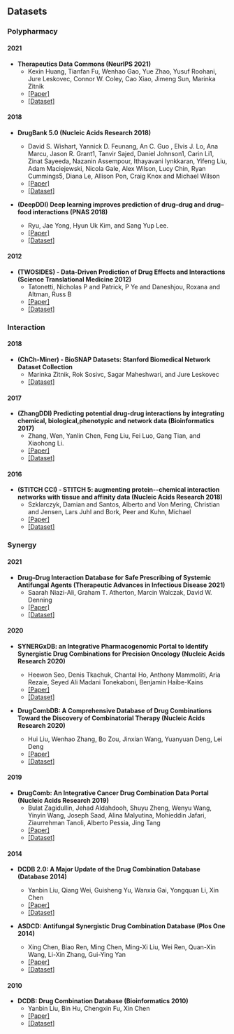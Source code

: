 ## Datasets

### Polypharmacy

#### 2021 

- **Therapeutics Data Commons (NeurIPS 2021)**
  - Kexin Huang, Tianfan Fu, Wenhao Gao, Yue Zhao, Yusuf Roohani, Jure Leskovec, Connor W. Coley, Cao Xiao, Jimeng Sun, Marinka Zitnik
  - [[Paper]](https://journals.sagepub.com/doi/full/10.1177/20499361211010605)
  - [[Dataset]](https://tdcommons.ai/multi_pred_tasks/ddi/)

#### 2018

- **DrugBank 5.0 (Nucleic Acids Research 2018)**
  - David S. Wishart, Yannick D. Feunang, An C. Guo , Elvis J. Lo, Ana Marcu, Jason R. Grant1, Tanvir Sajed, Daniel Johnson1, Carin Li1, Zinat Sayeeda, Nazanin Assempour, Ithayavani Iynkkaran, Yifeng Liu, Adam Maciejewski, Nicola Gale, Alex Wilson, Lucy Chin, Ryan Cummings5, Diana Le, Allison Pon, Craig Knox and Michael Wilson
  - [[Paper]](https://pubmed.ncbi.nlm.nih.gov/29126136/)
  - [[Dataset]](https://go.drugbank.com/)

- **(DeepDDI) Deep learning improves prediction of drug–drug and drug–food interactions (PNAS 2018)**
  - Ryu, Jae Yong, Hyun Uk Kim, and Sang Yup Lee.
  - [[Paper]](https://www.pnas.org/content/115/18/E4304.short)
  - [[Dataset]](https://zenodo.org/record/1205795#.YVbsCi8w1tY)


#### 2012

- **(TWOSIDES) - Data-Driven Prediction of Drug Effects and Interactions (Science Translational Medicine 2012)**
  - Tatonetti, Nicholas P and Patrick, P Ye and Daneshjou, Roxana and Altman, Russ B
  - [[Paper]](https://www.science.org/doi/full/10.1126/scitranslmed.3003377)
  - [[Dataset]](http://tatonettilab.org/offsides/)

### Interaction

#### 2018

- **(ChCh-Miner) - BioSNAP Datasets: Stanford Biomedical Network Dataset Collection**
  - Marinka Zitnik, Rok Sosivc, Sagar Maheshwari, and Jure Leskovec
  - [[Dataset]](https://snap.stanford.edu/biodata/datasets/10001/10001-ChCh-Miner.html)

#### 2017

- **(ZhangDDI) Predicting potential drug-drug interactions by integrating chemical, biological,phenotypic and network data (Bioinformatics 2017)**
  - Zhang, Wen, Yanlin Chen, Feng Liu, Fei Luo, Gang Tian, and Xiaohong Li.
  - [[Paper]](https://bmcbioinformatics.biomedcentral.com/articles/10.1186/s12859-016-1415-9)
  - [[Dataset]](https://github.com/zw9977129/drug-drug-interaction/tree/master/dataset)

#### 2016

- **(STITCH CCI) - STITCH 5: augmenting protein--chemical interaction networks with tissue and affinity data (Nucleic Acids Research 2018)**
  - Szklarczyk, Damian and Santos, Alberto and Von Mering, Christian and Jensen, Lars Juhl and Bork, Peer and Kuhn, Michael
  - [[Paper]](https://pubmed.ncbi.nlm.nih.gov/26590256/)
  - [[Dataset]](http://stitch.embl.de/cgi/download.pl?UserId=6m9TOj66XuIx&sessionId=obJN2a90uy33)

### Synergy

#### 2021

- **Drug–Drug Interaction Database for Safe Prescribing of Systemic Antifungal Agents (Therapeutic Advances in Infectious Disease 2021)**
  - Saarah Niazi-Ali, Graham T. Atherton, Marcin Walczak, David W. Denning
  - [[Paper]](https://journals.sagepub.com/doi/full/10.1177/20499361211010605)
  - [[Dataset]](https://antifungalinteractions.org/)

#### 2020

- **SYNERGxDB: an Integrative Pharmacogenomic Portal to Identify Synergistic Drug Combinations for Precision Oncology (Nucleic Acids Research 2020)**
  - Heewon Seo, Denis Tkachuk, Chantal Ho, Anthony Mammoliti, Aria Rezaie, Seyed Ali Madani Tonekaboni, Benjamin Haibe-Kains
  - [[Paper]](https://academic.oup.com/nar/article/48/W1/W494/5842189)
  - [[Dataset]](http://SYNERGxDB.ca/)

- **DrugCombDB: A Comprehensive Database of Drug Combinations Toward the Discovery of Combinatorial Therapy (Nucleic Acids Research 2020)**
  - Hui Liu, Wenhao Zhang, Bo Zou, Jinxian Wang, Yuanyuan Deng, Lei Deng
  - [[Paper]](https://academic.oup.com/nar/article/48/D1/D871/5609522)
  - [[Dataset]](http://drugcombdb.denglab.org/)

#### 2019

- **DrugComb: An Integrative Cancer Drug Combination Data Portal (Nucleic Acids Research 2019)**
  - Bulat Zagidullin, Jehad Aldahdooh, Shuyu Zheng, Wenyu Wang, Yinyin Wang, Joseph Saad, Alina Malyutina, Mohieddin Jafari, Ziaurrehman Tanoli, Alberto Pessia, Jing Tang
  - [[Paper]](https://pubmed.ncbi.nlm.nih.gov/31066443/)
  - [[Dataset]](https://drugcomb.fimm.fi/)


#### 2014

- **DCDB 2.0: A Major Update of the Drug Combination Database (Database 2014)**
  - Yanbin Liu, Qiang Wei, Guisheng Yu, Wanxia Gai, Yongquan Li, Xin Chen
  - [[Paper]](https://academic.oup.com/database/article/doi/10.1093/database/bau124/2635579)
  - [[Dataset]](http://www.cls.zju.edu.cn/dcdb/)

- **ASDCD: Antifungal Synergistic Drug Combination Database (Plos One 2014)**
  - Xing Chen, Biao Ren, Ming Chen, Ming-Xi Liu, Wei Ren, Quan-Xin Wang, Li-Xin Zhang, Gui-Ying Yan
  - [[Paper]](https://journals.plos.org/plosone/article?id=10.1371/journal.pone.0086499)
  - [[Dataset]](http://asdcd.amss.ac.cn/)


#### 2010

- **DCDB: Drug Combination Database (Bioinformatics 2010)**
  - Yanbin Liu, Bin Hu, Chengxin Fu, Xin Chen
  - [[Paper]](https://academic.oup.com/bioinformatics/article/26/4/587/243716)
  - [[Dataset]](http://www.cls.zju.edu.cn/dcdb/)
